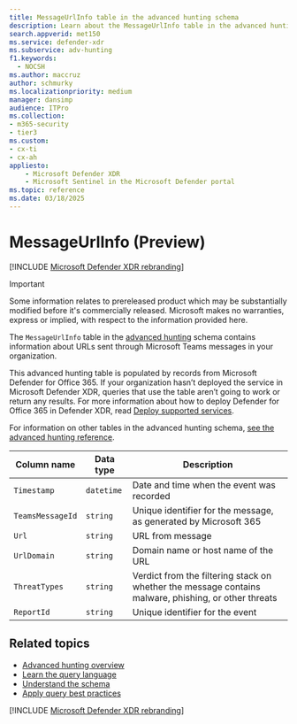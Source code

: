 ```yaml
---
title: MessageUrlInfo table in the advanced hunting schema
description: Learn about the MessageUrlInfo table in the advanced hunting schema which contains information about URLs sent through Microsoft Teams messages in your organization. 
search.appverid: met150
ms.service: defender-xdr
ms.subservice: adv-hunting
f1.keywords: 
  - NOCSH
ms.author: maccruz
author: schmurky
ms.localizationpriority: medium
manager: dansimp
audience: ITPro
ms.collection: 
- m365-security
- tier3
ms.custom:
- cx-ti
- cx-ah
appliesto:
    - Microsoft Defender XDR
    - Microsoft Sentinel in the Microsoft Defender portal
ms.topic: reference
ms.date: 03/18/2025
---
```


# MessageUrlInfo (Preview)

[!INCLUDE [Microsoft Defender XDR rebranding](../includes/microsoft-defender.md)]

> [!IMPORTANT]
> Some information relates to prereleased product which may be substantially modified before it's commercially released. Microsoft makes no warranties, express or implied, with respect to the information provided here.

The `MessageUrlInfo` table in the [advanced hunting](advanced-hunting-overview.md) schema contains information about URLs sent through Microsoft Teams messages in your organization. 

This advanced hunting table is populated by records from Microsoft Defender for Office 365. If your organization hasn’t deployed the service in Microsoft Defender XDR, queries that use the table aren’t going to work or return any results. For more information about how to deploy Defender for Office 365 in Defender XDR, read [Deploy supported services](deploy-supported-services.md).

For information on other tables in the advanced hunting schema, [see the advanced hunting reference](advanced-hunting-schema-tables.md).

| Column name | Data type | Description |
|-------------|-----------|-------------|
| `Timestamp` | `datetime` | Date and time when the event was recorded |
| `TeamsMessageId` | `string` | Unique identifier for the message, as generated by Microsoft 365  |
| `Url` | `string` |URL from message|
| `UrlDomain` | `string` |Domain name or host name of the URL|
| `ThreatTypes` | `string` |Verdict from the filtering stack on whether the message contains malware, phishing, or other threats|
| `ReportId` | `string` |Unique identifier for the event|



## Related topics
- [Advanced hunting overview](advanced-hunting-overview.md)
- [Learn the query language](advanced-hunting-query-language.md)
- [Understand the schema](advanced-hunting-schema-tables.md)
- [Apply query best practices](advanced-hunting-best-practices.md)


[!INCLUDE [Microsoft Defender XDR rebranding](../includes/defender-m3d-techcommunity.md)]
